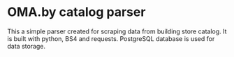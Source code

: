 # OMA.by catalog parser
This a simple parser created for scraping data from building store catalog. It is built with python, BS4 and requests. PostgreSQL database is used for data storage. 
